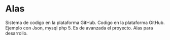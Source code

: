 # Alas
Sistema de codigo en la plataforma GitHub.
Codigo en la plataforma GitHub. Ejemplo con Json, mysql php 5. Es de avanzada el proyecto. Alas para desarrollo.

